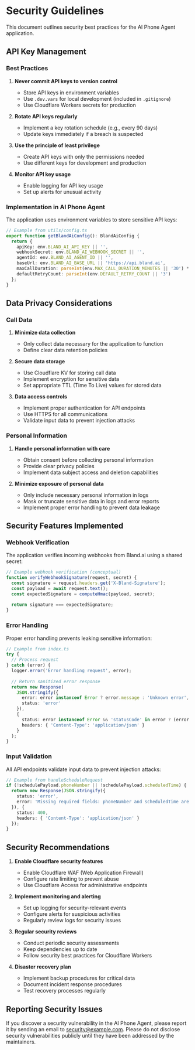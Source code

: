 # Security Guidelines

This document outlines security best practices for the AI Phone Agent application.

## API Key Management

### Best Practices

1. **Never commit API keys to version control**
   - Store API keys in environment variables
   - Use `.dev.vars` for local development (included in `.gitignore`)
   - Use Cloudflare Workers secrets for production

2. **Rotate API keys regularly**
   - Implement a key rotation schedule (e.g., every 90 days)
   - Update keys immediately if a breach is suspected

3. **Use the principle of least privilege**
   - Create API keys with only the permissions needed
   - Use different keys for development and production

4. **Monitor API key usage**
   - Enable logging for API key usage
   - Set up alerts for unusual activity

### Implementation in AI Phone Agent

The application uses environment variables to store sensitive API keys:

```typescript
// Example from utils/config.ts
export function getBlandAiConfig(): BlandAiConfig {
  return {
    apiKey: env.BLAND_AI_API_KEY || '',
    webhookSecret: env.BLAND_AI_WEBHOOK_SECRET || '',
    agentId: env.BLAND_AI_AGENT_ID || '',
    baseUrl: env.BLAND_AI_BASE_URL || 'https://api.bland.ai',
    maxCallDuration: parseInt(env.MAX_CALL_DURATION_MINUTES || '30') * 60,
    defaultRetryCount: parseInt(env.DEFAULT_RETRY_COUNT || '3')
  };
}
```

## Data Privacy Considerations

### Call Data

1. **Minimize data collection**
   - Only collect data necessary for the application to function
   - Define clear data retention policies

2. **Secure data storage**
   - Use Cloudflare KV for storing call data
   - Implement encryption for sensitive data
   - Set appropriate TTL (Time To Live) values for stored data

3. **Data access controls**
   - Implement proper authentication for API endpoints
   - Use HTTPS for all communications
   - Validate input data to prevent injection attacks

### Personal Information

1. **Handle personal information with care**
   - Obtain consent before collecting personal information
   - Provide clear privacy policies
   - Implement data subject access and deletion capabilities

2. **Minimize exposure of personal data**
   - Only include necessary personal information in logs
   - Mask or truncate sensitive data in logs and error reports
   - Implement proper error handling to prevent data leakage

## Security Features Implemented

### Webhook Verification

The application verifies incoming webhooks from Bland.ai using a shared secret:

```typescript
// Example webhook verification (conceptual)
function verifyWebhookSignature(request, secret) {
  const signature = request.headers.get('X-Bland-Signature');
  const payload = await request.text();
  const expectedSignature = computeHmac(payload, secret);
  
  return signature === expectedSignature;
}
```

### Error Handling

Proper error handling prevents leaking sensitive information:

```typescript
// Example from index.ts
try {
  // Process request
} catch (error) {
  logger.error('Error handling request', error);
  
  // Return sanitized error response
  return new Response(
    JSON.stringify({
      error: error instanceof Error ? error.message : 'Unknown error',
      status: 'error'
    }),
    {
      status: error instanceof Error && 'statusCode' in error ? (error as any).statusCode : 500,
      headers: { 'Content-Type': 'application/json' }
    }
  );
}
```

### Input Validation

All API endpoints validate input data to prevent injection attacks:

```typescript
// Example from handleScheduleRequest
if (!schedulePayload.phoneNumber || !schedulePayload.scheduledTime) {
  return new Response(JSON.stringify({
    status: 'error',
    error: 'Missing required fields: phoneNumber and scheduledTime are required'
  }), {
    status: 400,
    headers: { 'Content-Type': 'application/json' }
  });
}
```

## Security Recommendations

1. **Enable Cloudflare security features**
   - Enable Cloudflare WAF (Web Application Firewall)
   - Configure rate limiting to prevent abuse
   - Use Cloudflare Access for administrative endpoints

2. **Implement monitoring and alerting**
   - Set up logging for security-relevant events
   - Configure alerts for suspicious activities
   - Regularly review logs for security issues

3. **Regular security reviews**
   - Conduct periodic security assessments
   - Keep dependencies up to date
   - Follow security best practices for Cloudflare Workers

4. **Disaster recovery plan**
   - Implement backup procedures for critical data
   - Document incident response procedures
   - Test recovery processes regularly

## Reporting Security Issues

If you discover a security vulnerability in the AI Phone Agent, please report it by sending an email to security@example.com. Please do not disclose security vulnerabilities publicly until they have been addressed by the maintainers.